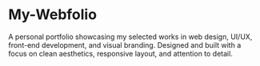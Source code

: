 # My-Webfolio
A personal portfolio showcasing my selected works in web design, UI/UX, front-end development, and visual branding. Designed and built with a focus on clean aesthetics, responsive layout, and attention to detail.
